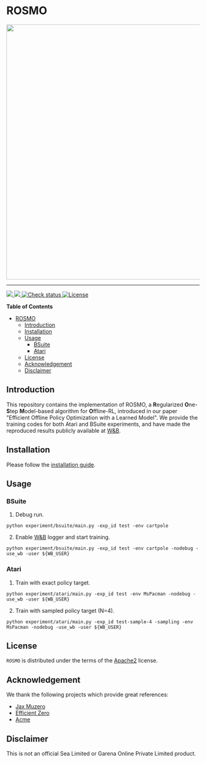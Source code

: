 # ROSMO

<div align="center">
  <a href="https://github.com/sail-sg/rosmo"><img width="666px" height="auto" src="https://user-images.githubusercontent.com/38581401/195265951-954e503e-7c6a-4670-a89b-18bceda0fcdc.png"></a>
</div>

-----

<a href="https://github.com/PyCQA/pylint">
<img src="https://img.shields.io/badge/linting-pylint-yellowgreen">
</a>
<a href="https://github.com/python/mypy">
<img src="https://img.shields.io/badge/%20type_checker-mypy-%231674b1?style=flat">
</a>
<a href="https://github.com/sail-sg/rosmo/actions">
<img src="https://github.com/sail-sg/rosmo/actions/workflows/check.yml/badge.svg?branch=main" alt="Check status">
</a>
<a href="https://github.com/sail-sg/rosmo/blob/main/LICENSE">
<img src="https://img.shields.io/github/license/sail-sg/rosmo" alt="License">
</a>
</p>

**Table of Contents**

- [ROSMO](#rosmo)
  - [Introduction](#introduction)
  - [Installation](#installation)
  - [Usage](#usage)
    - [BSuite](#bsuite)
    - [Atari](#atari)
  - [License](#license)
  - [Acknowledgement](#acknowledgement)
  - [Disclaimer](#disclaimer)

## Introduction

This repository contains the implementation of ROSMO, a **R**egularized **O**ne-**S**tep **M**odel-based algorithm for **O**ffline-RL, introduced in our paper "Efficient Offline Policy Optimization with a Learned Model". We provide the training codes for both Atari and BSuite experiments, and have made the reproduced results publicly available at [W&B](https://wandb.ai/lkevinzc/rosmo).

## Installation
Please follow the [installation guide](INSTALL.md).

## Usage
### BSuite

1. Debug run.
```console
python experiment/bsuite/main.py -exp_id test -env cartpole
```
2. Enable [W&B](https://wandb.ai/site) logger and start training.
```console
python experiment/bsuite/main.py -exp_id test -env cartpole -nodebug -use_wb -user ${WB_USER}
```

### Atari

1. Train with exact policy target.
```console
python experiment/atari/main.py -exp_id test -env MsPacman -nodebug -use_wb -user ${WB_USER}
```
2. Train with sampled policy target (N=4).
```console
python experiment/atari/main.py -exp_id test-sample-4 -sampling -env MsPacman -nodebug -use_wb -user ${WB_USER}
```

## License

`ROSMO` is distributed under the terms of the [Apache2](https://www.apache.org/licenses/LICENSE-2.0) license.

## Acknowledgement

We thank the following projects which provide great references:

* [Jax Muzero](https://github.com/Hwhitetooth/jax_muzero)
* [Efficient Zero](https://github.com/YeWR/EfficientZero)
* [Acme](https://github.com/deepmind/acme)

## Disclaimer

This is not an official Sea Limited or Garena Online Private Limited product.
